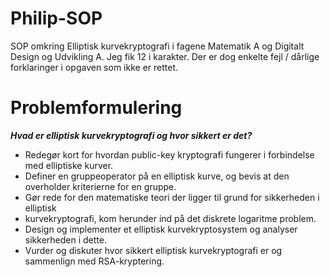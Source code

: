 # Philip-SOP
SOP omkring Elliptisk kurvekryptografi i fagene Matematik A og Digitalt Design og Udvikling A. 
Jeg fik 12 i karakter. Der er dog enkelte fejl / dårlige forklaringer i opgaven som ikke er rettet.

# Problemformulering
***Hvad er elliptisk kurvekryptografi og hvor sikkert er det?***
* Redegør kort for hvordan public-key kryptografi fungerer i forbindelse med elliptiske kurver.
* Definer en gruppeoperator på en elliptisk kurve, og bevis at den overholder kriterierne for en gruppe.
* Gør rede for den matematiske teori der ligger til grund for sikkerheden i elliptisk
* kurvekryptografi, kom herunder ind på det diskrete logaritme problem.
* Design og implementer et elliptisk kurvekryptosystem og analyser sikkerheden i dette.
* Vurder og diskuter hvor sikkert elliptisk kurvekryptografi er og sammenlign med RSA-kryptering.

